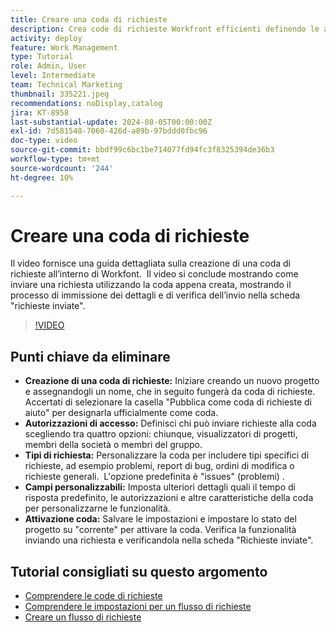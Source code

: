 ```yaml
---
title: Creare una coda di richieste
description: Crea code di richieste Workfront efficienti definendo le autorizzazioni di accesso, personalizzando i tipi e i campi di richiesta, attivando la coda e testandone le funzionalità per una gestione fluida dell’invio dei progetti.
activity: deploy
feature: Work Management
type: Tutorial
role: Admin, User
level: Intermediate
team: Technical Marketing
thumbnail: 335221.jpeg
recommendations: noDisplay,catalog
jira: KT-8958
last-substantial-update: 2024-08-05T00:00:00Z
exl-id: 7d581548-7060-426d-a89b-97bddd0fbc96
doc-type: video
source-git-commit: bbdf99c6bc1be714077fd94fc3f8325394de36b3
workflow-type: tm+mt
source-wordcount: '244'
ht-degree: 10%

---
```


# Creare una coda di richieste

Il video fornisce una guida dettagliata sulla creazione di una coda di richieste all’interno di Workfont. &#x200B; Il video si conclude mostrando come inviare una richiesta utilizzando la coda appena creata, mostrando il processo di immissione dei dettagli e di verifica dell’invio nella scheda &quot;richieste inviate&quot;. &#x200B;

>[!VIDEO](https://video.tv.adobe.com/v/335221/?quality=12&learn=on&enablevpops=1)

## Punti chiave da eliminare

* **Creazione di una coda di richieste:** Iniziare creando un nuovo progetto e assegnandogli un nome, che in seguito fungerà da coda di richieste. &#x200B; Accertati di selezionare la casella &quot;Pubblica come coda di richieste di aiuto&quot; per designarla ufficialmente come coda. &#x200B;
* **Autorizzazioni di accesso:** Definisci chi può inviare richieste alla coda scegliendo tra quattro opzioni: chiunque, visualizzatori di progetti, membri della società o membri del gruppo. &#x200B;
* **Tipi di richiesta:** Personalizzare la coda per includere tipi specifici di richieste, ad esempio problemi, report di bug, ordini di modifica o richieste generali. &#x200B; L&#39;opzione predefinita è &quot;issues&quot; (problemi) &#x200B;.
* **Campi personalizzabili:** Imposta ulteriori dettagli quali il tempo di risposta predefinito, le autorizzazioni e altre caratteristiche della coda per personalizzarne le funzionalità. &#x200B;
* **Attivazione coda:** Salvare le impostazioni e impostare lo stato del progetto su &quot;corrente&quot; per attivare la coda. &#x200B; Verifica la funzionalità inviando una richiesta e verificandola nella scheda &quot;Richieste inviate&quot;.

## Tutorial consigliati su questo argomento

* [Comprendere le code di richieste](/help/manage-work/request-queues/understand-request-queues.md)
* [Comprendere le impostazioni per un flusso di richieste](/help/manage-work/request-queues/understand-settings-for-a-flow-request.md)
* [Creare un flusso di richieste](/help/manage-work/request-queues/create-a-request-flow.md)

